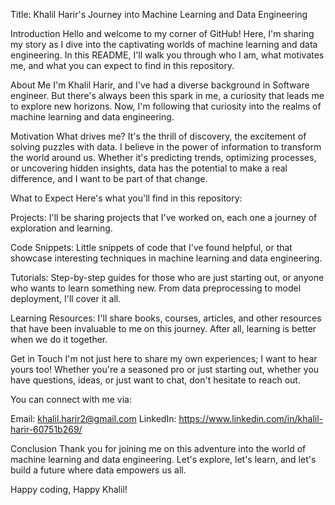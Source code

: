 Title: Khalil Harir's Journey into Machine Learning and Data Engineering

Introduction
Hello and welcome to my corner of GitHub! Here, I'm sharing my story as I dive into the captivating worlds of machine learning and data engineering. In this README, I'll walk you through who I am, what motivates me, and what you can expect to find in this repository.

About Me
I'm Khalil Harir, and I've had a diverse background in Software engineer. But there's always been this spark in me, a curiosity that leads me to explore new horizons. Now, I'm following that curiosity into the realms of machine learning and data engineering.

Motivation
What drives me? It's the thrill of discovery, the excitement of solving puzzles with data. I believe in the power of information to transform the world around us. Whether it's predicting trends, optimizing processes, or uncovering hidden insights, data has the potential to make a real difference, and I want to be part of that change.

What to Expect
Here's what you'll find in this repository:

Projects: I'll be sharing projects that I've worked on, each one a journey of exploration and learning.

Code Snippets: Little snippets of code that I've found helpful, or that showcase interesting techniques in machine learning and data engineering.

Tutorials: Step-by-step guides for those who are just starting out, or anyone who wants to learn something new. From data preprocessing to model deployment, I'll cover it all.

Learning Resources: I'll share books, courses, articles, and other resources that have been invaluable to me on this journey. After all, learning is better when we do it together.

Get in Touch
I'm not just here to share my own experiences; I want to hear yours too! Whether you're a seasoned pro or just starting out, whether you have questions, ideas, or just want to chat, don't hesitate to reach out.

You can connect with me via:

Email: khalil.harir2@gmail.com
LinkedIn: https://www.linkedin.com/in/khalil-harir-60751b269/

Conclusion
Thank you for joining me on this adventure into the world of machine learning and data engineering. Let's explore, let's learn, and let's build a future where data empowers us all.

Happy coding, Happy Khalil!
